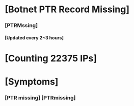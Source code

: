 # [Botnet PTR Record Missing]
### [PTRMssing]
#### [Updated every 2~3 hours]

# [Counting 22375 IPs]

# [Symptoms] 
###   [PTR missing] [PTRmissing]
